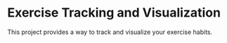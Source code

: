 # Exercise Tracking and Visualization

This project provides a way to track and visualize your exercise habits.

